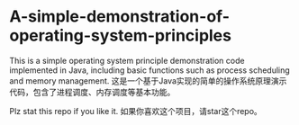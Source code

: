# A-simple-demonstration-of-operating-system-principles

This is a simple operating system principle demonstration code implemented in Java, including basic functions such as process scheduling and memory management.  这是一个基于Java实现的简单的操作系统原理演示代码，包含了进程调度、内存调度等基本功能。

Plz stat this repo if you like it.  如果你喜欢这个项目，请star这个repo。
